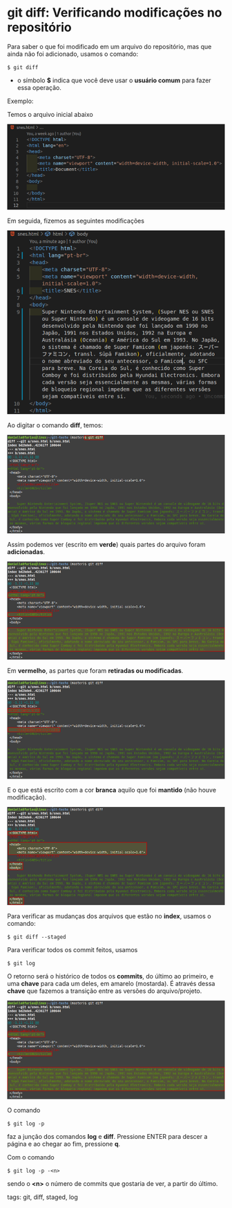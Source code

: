 # git diff: Verificando modificações no repositório

Para saber o que foi modificado em um arquivo do repositório, mas que ainda não foi adicionado, usamos o comando:

```
$ git diff
```

- o símbolo **$** indica que você deve usar o **usuário comum** para fazer essa operação.

Exemplo:

Temos o arquivo inicial abaixo

![arquivo html sem as modificações](img/p0008-0.png)

Em seguida, fizemos as seguintes modificações

![arquivo html com as modificações](img/p0008-1.png)

Ao digitar o comando **diff**, temos:

![usando o comando git diff](img/p0008-2.png)

Assim podemos ver (escrito em **verde**) quais partes do arquivo foram **adicionadas**. 

![partes em verde adicionadas no arquivo](img/p0008-3.png)

Em **vermelho**, as partes que foram **retiradas ou modificadas**. 

![partes em verde adicionadas no arquivo](img/p0008-4.png)

E o que está escrito com a cor **branca** aquilo que foi **mantido** (não houve modificação).

![partes em verde adicionadas no arquivo](img/p0008-5.png)




Para verificar as mudanças dos arquivos que estão no **index**, usamos o comando:

```
$ git diff --staged
```

Para verificar todos os commit feitos, usamos

```
$ git log
```

O retorno será o histórico de todos os **commits**, do último ao primeiro, e uma **chave** para cada um deles, em amarelo (mostarda). É através dessa **chave** que fazemos a transição entre as versões do arquivo/projeto.

![git log](img/p0008-3.png)

O comando

```
$ git log -p
```

faz a junção dos comandos **log** e **diff**. Pressione ENTER para descer a página e ao chegar ao fim, pressione **q**.

Com o comando

```
$ git log -p -<n>
```

sendo o **\<n>** o número de commits que gostaria de ver, a partir do último.

tags: git, diff, staged, log
